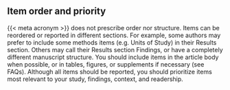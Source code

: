 ## Item order and priority

{{< meta acronym >}} does not prescribe order nor structure. Items can be reordered or reported in different sections. For example, some authors may prefer to include some methods items (e.g. Units of Study) in their Results section. Others may call their Results section Findings, or have a completely different manuscript structure. You should include items in the article body when possible, or in tables, figures, or supplements if necessary (see FAQs). Although all items should be reported, you should prioritize items most relevant to your study, findings, context, and readership.
